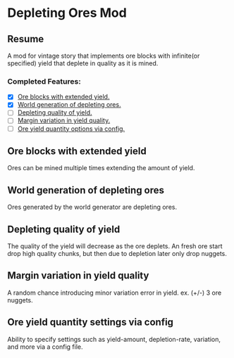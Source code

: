 # Depleting Ores Mod

## Resume

A mod for vintage story that implements ore blocks with infinite(or specified) yield that deplete in quality as it is mined.

### Completed Features:
- [x] [Ore blocks with extended yield.](#ore-blocks-with-extended-yield)
- [x] [World generation of depleting ores.](#world-generation-of-depleting-ores)
- [ ] [Depleting quality of yield.](#depleting-quality-of-yield)
- [ ] [Margin variation in yield quality.](#margin-variation-in-yield-quality)
- [ ] [Ore yield quantity options via config.](#ore-yield-quantity-settings-via-config)

## Ore blocks with extended yield
Ores can be mined multiple times extending the amount of yield.

## World generation of depleting ores
Ores generated by the world generator are depleting ores.

## Depleting quality of yield
The quality of the yield will decrease as the ore deplets.
An fresh ore start drop high quality chunks, but then due to depletion later only drop nuggets.

## Margin variation in yield quality
A random chance introducing minor variation error in yield. ex. (+/-) 3 ore nuggets.

## Ore yield quantity settings via config
Ability to specify settings such as yield-amount, depletion-rate, variation, and more via a config file.
